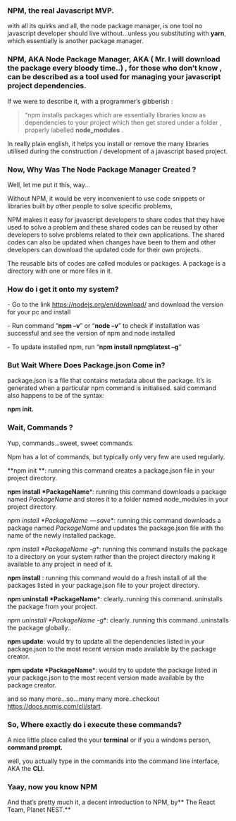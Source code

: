 ### NPM, the real Javascript MVP.

with all its quirks and all, the node package manager, is one tool no javascript developer should live without…unless you substituting with **yarn**, which essentially is another package manager.

### NPM, AKA Node Package Manager, AKA ( Mr. I will download the package every bloody time..) , for those who don’t know , can be described as a tool used for managing your javascript project dependencies. 

If we were to describe it, with a programmer’s gibberish :

> “npm installs packages which are essentially libraries know as dependencies to your project which then get stored under a folder , properly labelled **node_modules** .

In really plain english, it helps you install or remove the many libraries utilised during the construction / development of a javascript based project.

### **Now, Why Was The Node Package Manager Created ?**

Well, let me put it this, way…

Without NPM, it would be very inconvenient to use code snippets or libraries built by other people to solve specific problems,

NPM makes it easy for javascript developers to share codes that they have used to solve a problem and these shared codes can be reused by other developers to solve problems related to their own applications. The shared codes can also be updated when changes have been to them and other developers can download the updated code for their own projects.

The reusable bits of codes are called modules or packages. A package is a directory with one or more files in it.

### How do i get it onto my system?

\- Go to the link <https://nodejs.org/en/download/> and download the version for your pc and install

\- Run command “**npm –v**” or “**node –v**” to check if installation was successful and see the version of npm and node installed

\- To update installed npm, run “**npm install npm@latest –g**”

### **But Wait Where Does Package.json Come in?**

 package.json is a file that contains metadata about the package. It’s is generated when a particular npm command is initialised. said command also happens to be of the syntax:

**npm init.**

### **Wait, Commands ?**

Yup, commands…sweet, sweet commands.

Npm has a lot of commands, but typically only very few are used regularly.

**npm init **: running this command creates a package.json file in your project directory.

**npm install \*PackageName***: running this command downloads a package named *PackageName* and stores it to a folder named node_modules in your project directory.

**npm install \*PackageName*  — save**: running this command downloads a package named *PackageName* and updates the package.json file with the name of the newly installed package.

**npm install \*PackageName* -g**: running this command installs the package to a directory on your system rather than the project directory making it available to any project in need of it.

**npm install** : running this command would do a fresh install of all the packages listed in your package.json file to your project directory.

**npm uninstall \*PackageName***: clearly..running this command..uninstalls the package from your project.

**npm uninstall \*PackageName* -g**: clearly..running this command..uninstalls the package globally..

**npm update**: would try to update all the dependencies listed in your package.json to the most recent version made available by the package creator.

**npm update \*PackageName***: would try to update the package listed in your package.json to the most recent version made available by the package creator.

and so many more…so…many many more..checkout <https://docs.npmjs.com/cli/start>.

### So, Where exactly do i execute these commands? 

A nice little place called the your **terminal** or if you a windows person, **command prompt.**

well, you actually type in the commands into the command line interface, AKA the **CLI**.

### **Yaay, now you know NPM**

And that’s pretty much it, a decent introduction to NPM, by** The React Team, Planet NEST.**

### 